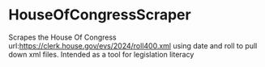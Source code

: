 # HouseOfCongressScraper
Scrapes the House Of Congress url:https://clerk.house.gov/evs/2024/roll400.xml using date and roll to pull down xml files. Intended as a tool for legislation literacy
